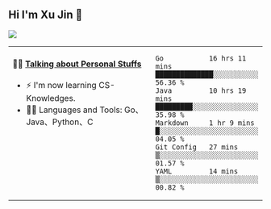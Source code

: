 
## Hi I'm Xu Jin 👋
![](https://komarev.com/ghpvc/?username=jiayouxujin&color=brightgreen&label=PROFILE+VIEWS)



<table align="center">
<tr>
<td valign="top" width="60%">

#### 🏋️‍♀️ <a href="https://github.com/jiayouxujin" target="_blank">Talking about Personal Stuffs</a>
<!-- recent_releases starts -->

- ⚡  I'm now learning CS-Knowledges.  
- 🏊‍♂️ Languages and Tools: Go、Java、Python、C
<!-- recent_releases ends -->
</td>
<td>
 
<!--START_SECTION:waka-->
```text
Go           16 hrs 11 mins  ██████████████░░░░░░░░░░░   56.36 % 
Java         10 hrs 19 mins  █████████░░░░░░░░░░░░░░░░   35.98 % 
Markdown     1 hr 9 mins     █░░░░░░░░░░░░░░░░░░░░░░░░   04.05 % 
Git Config   27 mins         ▒░░░░░░░░░░░░░░░░░░░░░░░░   01.57 % 
YAML         14 mins         ▒░░░░░░░░░░░░░░░░░░░░░░░░   00.82 % 
```
<!--END_SECTION:waka-->
 
</td>
</tr>
</table>





